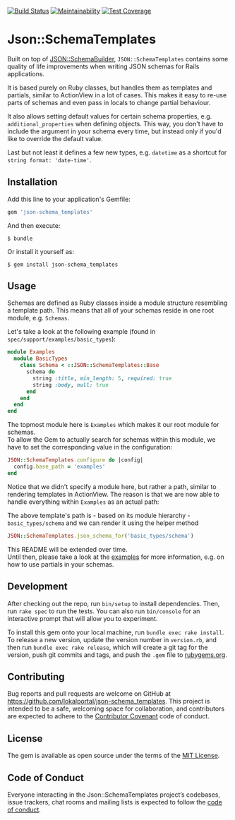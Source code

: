 [![Build Status](https://travis-ci.org/lokalportal/json-schema_templates.svg?branch=master)](https://travis-ci.org/lokalportal/json-schema_templates)
[![Maintainability](https://api.codeclimate.com/v1/badges/42d06911ff938599c00a/maintainability)](https://codeclimate.com/github/lokalportal/json-schema_templates/maintainability)
[![Test Coverage](https://api.codeclimate.com/v1/badges/42d06911ff938599c00a/test_coverage)](https://codeclimate.com/github/lokalportal/json-schema_templates/test_coverage)

# Json::SchemaTemplates

Built on top of [JSON::SchemaBuilder](https://github.com/parrish/json-schema_builder), `JSON::SchemaTemplates`
contains some quality of life improvements when writing JSON schemas for Rails applications.

It is based purely on Ruby classes, but handles them as templates and partials,
similar to ActionView in a lot of cases. This makes it easy to re-use
parts of schemas and even pass in locals to change partial behaviour.

It also allows setting default values for certain schema properties, e.g.
`additional_properties` when defining objects. This way, you don't have to 
include the argument in your schema every time, but instead only if you'd like
to override the default value.

Last but not least it defines a few new types, e.g. `datetime` as a shortcut for
`string format: 'date-time'`.

## Installation

Add this line to your application's Gemfile:

```ruby
gem 'json-schema_templates'
```

And then execute:

    $ bundle

Or install it yourself as:

    $ gem install json-schema_templates

## Usage

Schemas are defined as Ruby classes inside a module structure resembling a template path.
This means that all of your schemas reside in one root module, e.g. `Schemas`.

Let's take a look at the following example (found in `spec/support/examples/basic_types`):

```ruby
module Examples
  module BasicTypes
    class Schema < ::JSON::SchemaTemplates::Base
      schema do
        string :title, min_length: 5, required: true
        string :body, null: true
      end
    end
  end
end
```

The topmost module here is `Examples` which makes it our root module for schemas.  
To allow the Gem to actually search for schemas within this module, we have to set
the corresponding value in the configuration:

```ruby
JSON::SchemaTemplates.configure do |config|
  config.base_path = 'examples'
end
```

Notice that we didn't specify a module here, but rather a path, similar to rendering
templates in ActionView. The reason is that we are now able to handle everything within `Examples` as an actual
path: 

The above template's path is - based on its module hierarchy - `basic_types/schema` and we can 
render it using the helper method 

```ruby
JSON::SchemaTemplates.json_schema_for('basic_types/schema')
```

This README will be extended over time.  
Until then, please take a look at the [examples](https://github.com/lokalportal/json-schema_templates/tree/master/spec/support/examples)
for more information, e.g. on how to use partials in your schemas.

## Development

After checking out the repo, run `bin/setup` to install dependencies. Then, run `rake spec` to run the tests. You can also run `bin/console` for an interactive prompt that will allow you to experiment.

To install this gem onto your local machine, run `bundle exec rake install`. To release a new version, update the version number in `version.rb`, and then run `bundle exec rake release`, which will create a git tag for the version, push git commits and tags, and push the `.gem` file to [rubygems.org](https://rubygems.org).

## Contributing

Bug reports and pull requests are welcome on GitHub at https://github.com/lokalportal/json-schema_templates. This project is intended to be a safe, welcoming space for collaboration, and contributors are expected to adhere to the [Contributor Covenant](http://contributor-covenant.org) code of conduct.

## License

The gem is available as open source under the terms of the [MIT License](https://opensource.org/licenses/MIT).

## Code of Conduct

Everyone interacting in the Json::SchemaTemplates project’s codebases, issue trackers, chat rooms and mailing lists is expected to follow the [code of conduct](https://github.com/[USERNAME]/json-schema_templates/blob/master/CODE_OF_CONDUCT.md).
